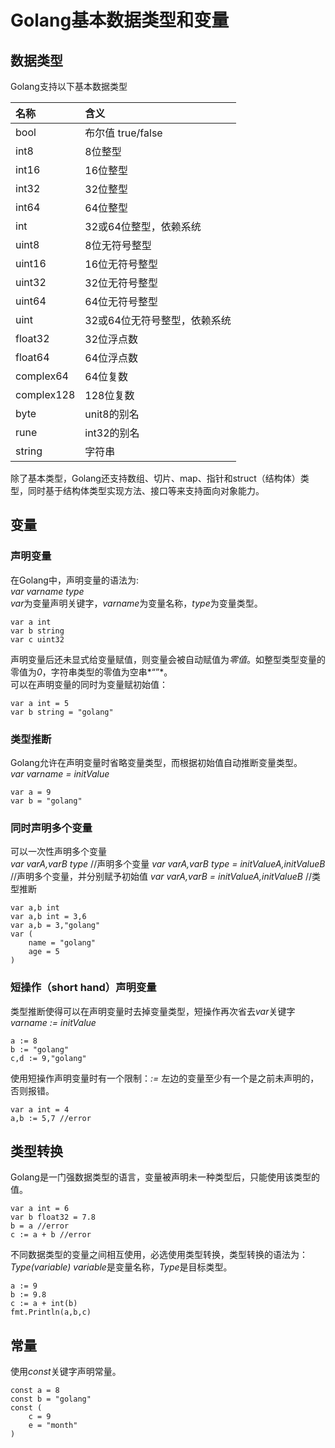 # Golang基本数据类型和变量

## 数据类型
Golang支持以下基本数据类型

| 名称 | 含义 |
| :--- | :--- |
| bool | 布尔值 true/false |  
| int8 | 8位整型 |  
| int16 | 16位整型 |  
| int32 | 32位整型 |  
| int64 | 64位整型 |
| int | 32或64位整型，依赖系统 |
| uint8 | 8位无符号整型 |
| uint16 | 16位无符号整型 |
| uint32 | 32位无符号整型 |
| uint64 | 64位无符号整型|
| uint | 32或64位无符号整型，依赖系统 |
| float32 | 32位浮点数 |
| float64 | 64位浮点数 |
| complex64 | 64位复数 |
| complex128 | 128位复数 |
| byte | unit8的别名 |
| rune | int32的别名 |
| string | 字符串 |

除了基本类型，Golang还支持数组、切片、map、指针和struct（结构体）类型，同时基于结构体类型实现方法、接口等来支持面向对象能力。

## 变量
### 声明变量
在Golang中，声明变量的语法为:  
*var varname type*  
*var*为变量声明关键字，*varname*为变量名称，*type*为变量类型。  

```
var a int
var b string
var c uint32
```

声明变量后还未显式给变量赋值，则变量会被自动赋值为*零值*。如整型类型变量的零值为*0*，字符串类型的零值为空串*“”*。  
可以在声明变量的同时为变量赋初始值：

```
var a int = 5
var b string = "golang"
```

### 类型推断
Golang允许在声明变量时省略变量类型，而根据初始值自动推断变量类型。  
*var varname = initValue*  

```
var a = 9
var b = "golang"
```

### 同时声明多个变量
可以一次性声明多个变量  
*var varA,varB type* //声明多个变量
*var varA,varB type = initValueA,initValueB* //声明多个变量，并分别赋予初始值
*var varA,varB = initValueA,initValueB* //类型推断

```
var a,b int
var a,b int = 3,6
var a,b = 3,"golang"
var (
    name = "golang"
    age = 5
)
```

### 短操作（short hand）声明变量
类型推断使得可以在声明变量时去掉变量类型，短操作再次省去*var*关键字
*varname := initValue*

```
a := 8
b := "golang"
c,d := 9,"golang"
```

使用短操作声明变量时有一个限制：*:=* 左边的变量至少有一个是之前未声明的，否则报错。

```
var a int = 4
a,b := 5,7 //error
```

## 类型转换
Golang是一门强数据类型的语言，变量被声明未一种类型后，只能使用该类型的值。

```
var a int = 6
var b float32 = 7.8
b = a //error
c := a + b //error
```

不同数据类型的变量之间相互使用，必选使用类型转换，类型转换的语法为：  
*Type(variable)*   *variable*是变量名称，*Type*是目标类型。  

```
a := 9
b := 9.8
c := a + int(b)
fmt.Println(a,b,c)
```

## 常量
使用*const*关键字声明常量。  

```
const a = 8
const b = "golang"
const (
    c = 9
    e = "month"
)
